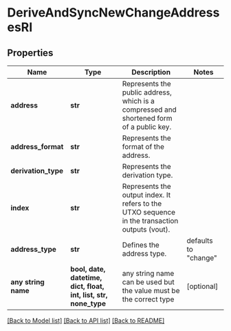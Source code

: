 # DeriveAndSyncNewChangeAddressesRI


## Properties
Name | Type | Description | Notes
------------ | ------------- | ------------- | -------------
**address** | **str** | Represents the public address, which is a compressed and shortened form of a public key. | 
**address_format** | **str** | Represents the format of the address. | 
**derivation_type** | **str** | Represents the derivation type. | 
**index** | **str** | Represents the output index. It refers to the UTXO sequence in the transaction outputs (vout). | 
**address_type** | **str** | Defines the address type. | defaults to "change"
**any string name** | **bool, date, datetime, dict, float, int, list, str, none_type** | any string name can be used but the value must be the correct type | [optional]

[[Back to Model list]](../README.md#documentation-for-models) [[Back to API list]](../README.md#documentation-for-api-endpoints) [[Back to README]](../README.md)


